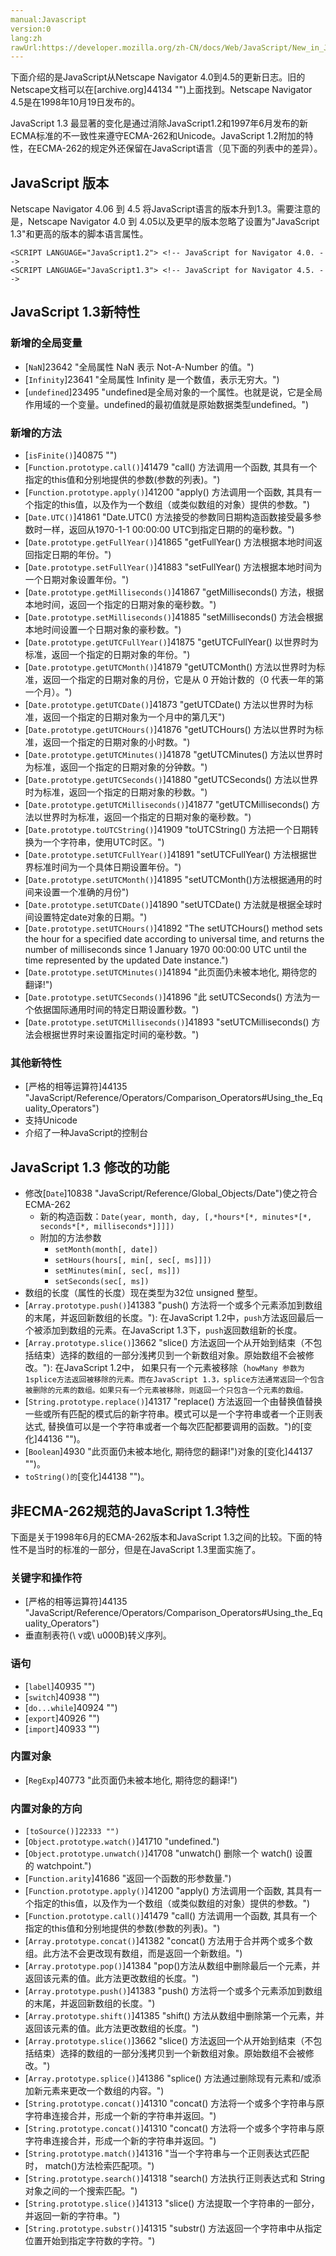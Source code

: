 ```yaml
---
manual:Javascript
version:0
lang:zh
rawUrl:https://developer.mozilla.org/zh-CN/docs/Web/JavaScript/New_in_JavaScript/1.3#
---
```







下面介绍的是JavaScript从Netscape Navigator 4.0到4.5的更新日志。旧的Netscape文档可以在[archive.org]44134 "")上面找到。Netscape Navigator 4.5是在1998年10月19日发布的。



JavaScript 1.3 最显著的变化是通过消除JavaScript1.2和1997年6月发布的新ECMA标准的不一致性来遵守ECMA-262和Unicode。JavaScript 1.2附加的特性，在ECMA-262的规定外还保留在JavaScript语言（见下面的列表中的差异）。


## JavaScript 版本<a name="JavaScript_版本"></a>


Netscape Navigator 4.06 到 4.5 将JavaScript语言的版本升到1.3。需要注意的是，Netscape Navigator 4.0 到 4.05以及更早的版本忽略了设置为&quot;JavaScript 1.3&quot;和更高的版本的脚本语言属性。


```
<SCRIPT LANGUAGE="JavaScript1.2"> <!-- JavaScript for Navigator 4.0. -->
<SCRIPT LANGUAGE="JavaScript1.3"> <!-- JavaScript for Navigator 4.5. -->
```

## JavaScript 1.3新特性<a name="JavaScript_1.3新特性"></a>

### 新增的全局变量<a name="新增的全局变量"></a>

* [`NaN`]23642 "全局属性 NaN 表示 Not-A-Number 的值。")
* [`Infinity`]23641 "全局属性 Infinity 是一个数值，表示无穷大。")
* [`undefined`]23495 "undefined是全局对象的一个属性。也就是说，它是全局作用域的一个变量。undefined的最初值就是原始数据类型undefined。")

### 新增的方法<a name="新增的方法"></a>

* [`isFinite()`]40875 "")
* [`Function.prototype.call()`]41479 "call() 方法调用一个函数, 其具有一个指定的this值和分别地提供的参数(参数的列表)。")
* [`Function.prototype.apply()`]41200 "apply() 方法调用一个函数, 其具有一个指定的this值，以及作为一个数组（或类似数组的对象）提供的参数。")
* [`Date.UTC()`]41861 "Date.UTC() 方法接受的参数同日期构造函数接受最多参数时一样，返回从1970-1-1 00:00:00 UTC到指定日期的的毫秒数。")
* [`Date.prototype.getFullYear()`]41865 "getFullYear() 方法根据本地时间返回指定日期的年份。")
* [`Date.prototype.setFullYear()`]41883 "setFullYear() 方法根据本地时间为一个日期对象设置年份。")
* [`Date.prototype.getMilliseconds()`]41867 "getMilliseconds() 方法，根据本地时间，返回一个指定的日期对象的毫秒数。")
* [`Date.prototype.setMilliseconds()`]41885 "setMilliseconds() 方法会根据本地时间设置一个日期对象的豪秒数。")
* [`Date.prototype.getUTCFullYear()`]41875 "getUTCFullYear() 以世界时为标准，返回一个指定的日期对象的年份。")
* [`Date.prototype.getUTCMonth()`]41879 "getUTCMonth() 方法以世界时为标准，返回一个指定的日期对象的月份，它是从 0 开始计数的（0 代表一年的第一个月）。")
* [`Date.prototype.getUTCDate()`]41873 "getUTCDate() 方法以世界时为标准，返回一个指定的日期对象为一个月中的第几天")
* [`Date.prototype.getUTCHours()`]41876 "getUTCHours() 方法以世界时为标准，返回一个指定的日期对象的小时数。")
* [`Date.prototype.getUTCMinutes()`]41878 "getUTCMinutes() 方法以世界时为标准，返回一个指定的日期对象的分钟数。")
* [`Date.prototype.getUTCSeconds()`]41880 "getUTCSeconds() 方法以世界时为标准，返回一个指定的日期对象的秒数。")
* [`Date.prototype.getUTCMilliseconds()`]41877 "getUTCMilliseconds() 方法以世界时为标准，返回一个指定的日期对象的毫秒数。")
* [`Date.prototype.toUTCString()`]41909 "toUTCString() 方法把一个日期转换为一个字符串，使用UTC时区。")
* [`Date.prototype.setUTCFullYear()`]41891 "setUTCFullYear() 方法根据世界标准时间为一个具体日期设置年份。")
* [`Date.prototype.setUTCMonth()`]41895 "setUTCMonth()方法根据通用的时间来设置一个准确的月份")
* [`Date.prototype.setUTCDate()`]41890 "setUTCDate() 方法就是根据全球时间设置特定date对象的日期。")
* [`Date.prototype.setUTCHours()`]41892 "The setUTCHours() method sets the hour for a specified date according to universal time, and returns the number of milliseconds since 1 January 1970 00:00:00 UTC until the time represented by the updated Date instance.")
* [`Date.prototype.setUTCMinutes()`]41894 "此页面仍未被本地化, 期待您的翻译!")
* [`Date.prototype.setUTCSeconds()`]41896 "此 setUTCSeconds() 方法为一个依据国际通用时间的特定日期设置秒数。")
* [`Date.prototype.setUTCMilliseconds()`]41893 "setUTCMilliseconds() 方法会根据世界时来设置指定时间的毫秒数。")

### 其他新特性<a name="其他新特性"></a>

* [严格的相等运算符]44135 "JavaScript/Reference/Operators/Comparison_Operators#Using_the_Equality_Operators")
* 支持Unicode
* 介绍了一种JavaScript的控制台

## JavaScript 1.3 修改的功能<a name="JavaScript_1.3_修改的功能"></a>

* 修改[`Date`]10838 "JavaScript/Reference/Global_Objects/Date")使之符合 ECMA-262
	* 新的构造函数：`Date(year, month, day, [,*hours*[*, minutes*[*, seconds*[*, milliseconds*]]]])`
	* 附加的方法参数
		* `setMonth(month[, date])`
		* `setHours(hours[, min[, sec[, ms]]])`
		* `setMinutes(min[, sec[, ms]])`
		* `setSeconds(sec[, ms])`
* 数组的长度（属性的长度）现在类型为32位 unsigned 整型。
* [`Array.prototype.push()`]41383 "push() 方法将一个或多个元素添加到数组的末尾，并返回新数组的长度。"): 在JavaScript 1.2中，`push`方法返回最后一个被添加到数组的元素。在JavaScript 1.3下，`push`返回数组新的长度。
* [`Array.prototype.slice()`]3662 "slice() 方法返回一个从开始到结束（不包括结束）选择的数组的一部分浅拷贝到一个新数组对象。原始数组不会被修改。"): 在JavaScript 1.2中， 如果只有一个元素被移除（`howMany 参数为1splice方法返回被移除的元素。而在JavaScript 1.3，splice方法通常返回一个包含被删除的元素的数组。如果只有一个元素被移除，则返回一个只包含一个元素的数组。`
* [`String.prototype.replace()`]41317 "replace() 方法返回一个由替换值替换一些或所有匹配的模式后的新字符串。模式可以是一个字符串或者一个正则表达式, 替换值可以是一个字符串或者一个每次匹配都要调用的函数。")的[变化]44136 "")。
* [`Boolean`]4930 "此页面仍未被本地化, 期待您的翻译!")对象的[变化]44137 "")。
* `toString()的`[变化]44138 "")。

## 非ECMA-262规范的JavaScript 1.3特性<a name="非ECMA-262规范的JavaScript_1.3特性"></a>


下面是关于1998年6月的ECMA-262版本和JavaScript 1.3之间的比较。下面的特性不是当时的标准的一部分，但是在JavaScript 1.3里面实施了。


### 关键字和操作符<a name="关键字和操作符"></a>

* [严格的相等运算符]44135 "JavaScript/Reference/Operators/Comparison_Operators#Using_the_Equality_Operators")
* 垂直制表符(\ v或\ u000B)转义序列。

### 语句<a name="语句"></a>

* [`label`]40935 "")
* [`switch`]40938 "")
* [`do...while`]40924 "")
* [`export`]40926 "")
* [`import`]40933 "")

### 内置对象<a name="内置对象"></a>

* [`RegExp`]40773 "此页面仍未被本地化, 期待您的翻译!")

### 内置对象的方向<a name="内置对象的方向"></a>

* `[toSource()]22333 "")`
* [`Object.prototype.watch()`]41710 "undefined.")
* [`Object.prototype.unwatch()`]41708 "unwatch() 删除一个 watch() 设置的 watchpoint.")
* [`Function.arity`]41686 "返回一个函数的形参数量.")
* [`Function.prototype.apply()`]41200 "apply() 方法调用一个函数, 其具有一个指定的this值，以及作为一个数组（或类似数组的对象）提供的参数。")
* [`Function.prototype.call()`]41479 "call() 方法调用一个函数, 其具有一个指定的this值和分别地提供的参数(参数的列表)。")
* [`Array.prototype.concat()`]41382 "concat() 方法用于合并两个或多个数组。此方法不会更改现有数组，而是返回一个新数组。")
* [`Array.prototype.pop()`]41384 "pop()方法从数组中删除最后一个元素，并返回该元素的值。此方法更改数组的长度。")
* [`Array.prototype.push()`]41383 "push() 方法将一个或多个元素添加到数组的末尾，并返回新数组的长度。")
* [`Array.prototype.shift()`]41385 "shift() 方法从数组中删除第一个元素，并返回该元素的值。此方法更改数组的长度。")
* [`Array.prototype.slice()`]3662 "slice() 方法返回一个从开始到结束（不包括结束）选择的数组的一部分浅拷贝到一个新数组对象。原始数组不会被修改。")
* [`Array.prototype.splice()`]41386 "splice() 方法通过删除现有元素和/或添加新元素来更改一个数组的内容。")
* [`String.prototype.concat()`]41310 "concat() 方法将一个或多个字符串与原字符串连接合并，形成一个新的字符串并返回。")
* [`String.prototype.concat()`]41310 "concat() 方法将一个或多个字符串与原字符串连接合并，形成一个新的字符串并返回。")
* [`String.prototype.match()`]41316 "当一个字符串与一个正则表达式匹配时， match()方法检索匹配项。")
* [`String.prototype.search()`]41318 "search() 方法执行正则表达式和 String对象之间的一个搜索匹配。")
* [`String.prototype.slice()`]41313 "slice() 方法提取一个字符串的一部分，并返回一新的字符串。")
* [`String.prototype.substr()`]41315 "substr() 方法返回一个字符串中从指定位置开始到指定字符数的字符。")



